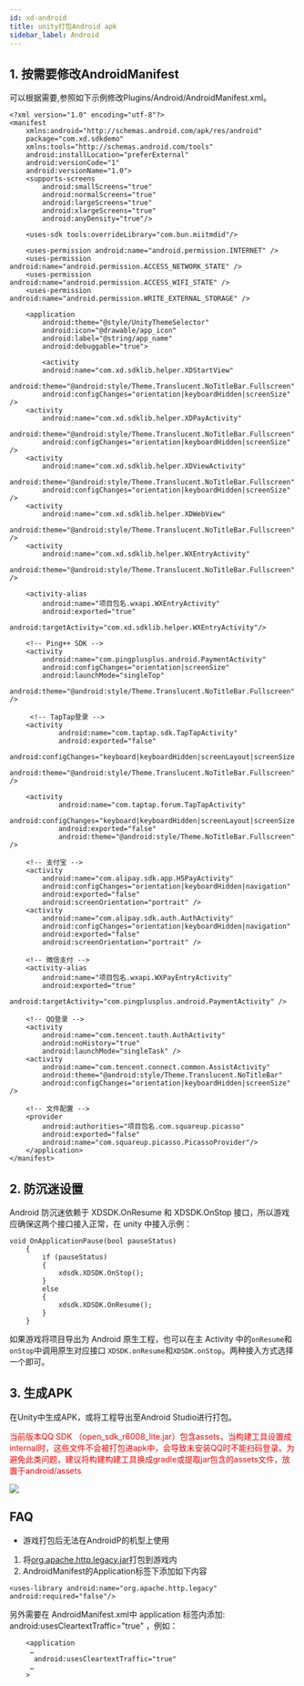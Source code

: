 ```yaml
---
id: xd-android
title: unity打包Android apk
sidebar_label: Android
---
```


## 1. 按需要修改AndroidManifest

可以根据需要,参照如下示例修改Plugins/Android/AndroidManifest.xml。

```
<?xml version="1.0" encoding="utf-8"?>
<manifest
    xmlns:android="http://schemas.android.com/apk/res/android"
    package="com.xd.sdkdemo"
    xmlns:tools="http://schemas.android.com/tools"
    android:installLocation="preferExternal"
    android:versionCode="1"
    android:versionName="1.0">
    <supports-screens
        android:smallScreens="true"
        android:normalScreens="true"
        android:largeScreens="true"
        android:xlargeScreens="true"
        android:anyDensity="true"/>

 	<uses-sdk tools:overrideLibrary="com.bun.miitmdid"/>

    <uses-permission android:name="android.permission.INTERNET" />
    <uses-permission android:name="android.permission.ACCESS_NETWORK_STATE" />
    <uses-permission android:name="android.permission.ACCESS_WIFI_STATE" />
    <uses-permission android:name="android.permission.WRITE_EXTERNAL_STORAGE" />

    <application
        android:theme="@style/UnityThemeSelector"
        android:icon="@drawable/app_icon"
        android:label="@string/app_name"
        android:debuggable="true">

        <activity
        android:name="com.xd.sdklib.helper.XDStartView"
        android:theme="@android:style/Theme.Translucent.NoTitleBar.Fullscreen"
        android:configChanges="orientation|keyboardHidden|screenSize" />
    <activity
        android:name="com.xd.sdklib.helper.XDPayActivity"
        android:theme="@android:style/Theme.Translucent.NoTitleBar.Fullscreen"
        android:configChanges="orientation|keyboardHidden|screenSize"  />
    <activity
        android:name="com.xd.sdklib.helper.XDViewActivity"
        android:theme="@android:style/Theme.Translucent.NoTitleBar.Fullscreen"
        android:configChanges="orientation|keyboardHidden|screenSize" />
    <activity
        android:name="com.xd.sdklib.helper.XDWebView"
        android:theme="@android:style/Theme.Translucent.NoTitleBar.Fullscreen" />
    <activity
        android:name="com.xd.sdklib.helper.WXEntryActivity"
        android:theme="@android:style/Theme.Translucent.NoTitleBar.Fullscreen" />

    <activity-alias
        android:name="项目包名.wxapi.WXEntryActivity"
        android:exported="true"
        android:targetActivity="com.xd.sdklib.helper.WXEntryActivity"/>

    <!-- Ping++ SDK -->
    <activity
        android:name="com.pingplusplus.android.PaymentActivity"
        android:configChanges="orientation|screenSize"
        android:launchMode="singleTop"
        android:theme="@android:style/Theme.Translucent.NoTitleBar.Fullscreen" />

     <!-- TapTap登录 -->
    <activity
            android:name="com.taptap.sdk.TapTapActivity"
            android:exported="false"
            android:configChanges="keyboard|keyboardHidden|screenLayout|screenSize|orientation"
            android:theme="@android:style/Theme.Translucent.NoTitleBar.Fullscreen" />

    <activity
            android:name="com.taptap.forum.TapTapActivity"
            android:configChanges="keyboard|keyboardHidden|screenLayout|screenSize|orientation"
            android:exported="false"
            android:theme="@android:style/Theme.NoTitleBar.Fullscreen" />

    <!-- 支付宝 -->
    <activity
        android:name="com.alipay.sdk.app.H5PayActivity"
        android:configChanges="orientation|keyboardHidden|navigation"
        android:exported="false"
        android:screenOrientation="portrait" />
    <activity
        android:name="com.alipay.sdk.auth.AuthActivity"
        android:configChanges="orientation|keyboardHidden|navigation"
        android:exported="false"
        android:screenOrientation="portrait" />

    <!-- 微信支付 -->
    <activity-alias
        android:name="项目包名.wxapi.WXPayEntryActivity"
        android:exported="true"
        android:targetActivity="com.pingplusplus.android.PaymentActivity" />

    <!-- QQ登录 -->
    <activity
        android:name="com.tencent.tauth.AuthActivity"
        android:noHistory="true"
        android:launchMode="singleTask" />
    <activity
        android:name="com.tencent.connect.common.AssistActivity"
        android:theme="@android:style/Theme.Translucent.NoTitleBar"
        android:configChanges="orientation|keyboardHidden|screenSize" />

    <!-- 文件配置 -->    
    <provider
		android:authorities="项目包名.com.squareup.picasso"
		android:exported="false"
		android:name="com.squareup.picasso.PicassoProvider"/>
    </application>
</manifest>
```


## 2. 防沉迷设置

Android 防沉迷依赖于 XDSDK.OnResume 和 XDSDK.OnStop 接口，所以游戏应确保这两个接口接入正常，在 unity 中接入示例：

```
void OnApplicationPause(bool pauseStatus)
    {
        if (pauseStatus)
        {
			xdsdk.XDSDK.OnStop();
        }
        else
        {
			xdsdk.XDSDK.OnResume();
        }
    }
```
如果游戏将项目导出为 Android 原生工程，也可以在主 Activity 中的`onResume`和`onStop`中调用原生对应接口 `XDSDK.onResume`和`XDSDK.onStop`。两种接入方式选择一个即可。

## 3. 生成APK

<p>在Unity中生成APK，或将工程导出至Android Studio进行打包。</p>

<p style="color:red">当前版本QQ SDK （open_sdk_r6008_lite.jar）包含assets，当构建工具设置成internal时，这些文件不会被打包进apk中，会导致未安装QQ时不能扫码登录。为避免此类问题，建议将构建构建工具换成gradle或提取jar包含的assets文件，放置于android/assets</p>  

![](http://qnblog.ijemy.com/xd_android_releaseapk.png)  



## FAQ



- 游戏打包后无法在AndroidP的机型上使用

1. 将[org.apache.http.legacy.jar](../org.apache.http.legacy.jar)打包到游戏内
2. AndroidManifest的Application标签下添加如下内容

```
<uses-library android:name="org.apache.http.legacy" android:required="false"/>
```

另外需要在 AndroidManifest.xml中 application 标签内添加: android:usesCleartextTraffic="true" ，例如：

```
    <application
     …
      android:usesCleartextTraffic="true"
     …
    >

```
